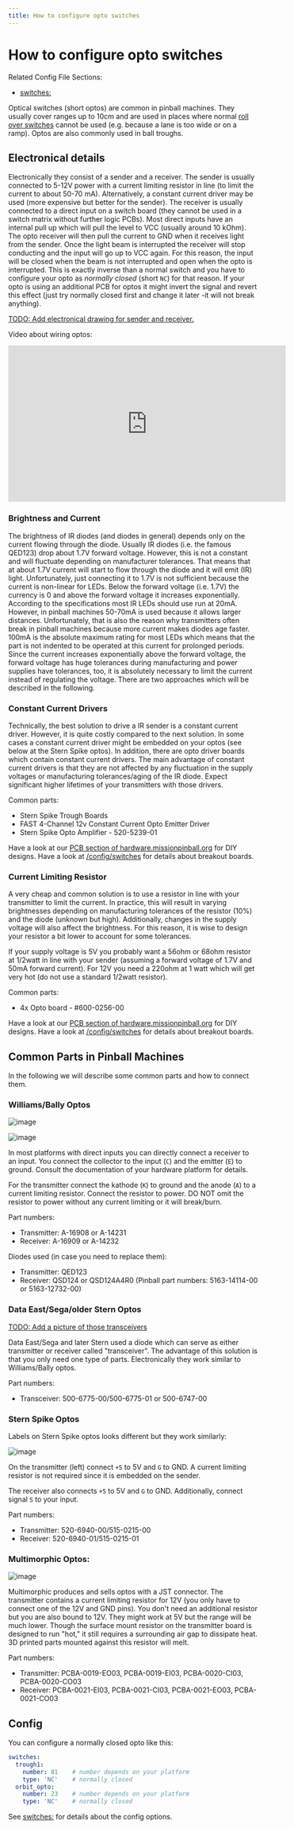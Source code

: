 ```yaml
---
title: How to configure opto switches
---
```


# How to configure opto switches


Related Config File Sections:

* [switches:](../../config/switches.md)

Optical switches (short optos) are common in pinball machines. They
usually cover ranges up to 10cm and are used in places where normal
[roll over switches](mechanical_switches.md)
cannot be used (e.g. because a lane is too wide or on a ramp). Optos are
also commonly used in ball troughs.

## Electronical details

Electronically they consist of a sender and a receiver. The sender is
usually connected to 5-12V power with a current limiting resistor in
line (to limit the current to about 50-70 mA). Alternatively, a constant
current driver may be used (more expensive but better for the sender).
The receiver is usually connected to a direct input on a switch board
(they cannot be used in a switch matrix without further logic PCBs).
Most direct inputs have an internal pull up which will pull the level to
VCC (usually around 10 kOhm). The opto receiver will then pull the
current to GND when it receives light from the sender. Once the light
beam is interrupted the receiver will stop conducting and the input will
go up to VCC again. For this reason, the input will be closed when the
beam is not interrupted and open when the opto is interrupted. This is
exactly inverse than a normal switch and you have to configure your opto
as *normally closed* (short `NC`) for that reason. If your opto is using
an additional PCB for optos it might invert the signal and revert this
effect (just try normally closed first and change it later -it will not
break anything).

[TODO: Add electronical drawing for sender and receiver.](../../about/help.md)

Video about wiring optos:

<div class="video-wrapper">
<iframe width="560" height="315" src="https://www.youtube.com/embed/7G8LFBbYNOY" title="YouTube video player" frameborder="0" allow="accelerometer; autoplay; clipboard-write; encrypted-media; gyroscope; picture-in-picture" allowfullscreen></iframe>
</div>

### Brightness and Current

The brightness of IR diodes (and diodes in general) depends only on the
current flowing through the diode. Usually IR diodes (i.e. the famous
QED123) drop about 1.7V forward voltage. However, this is not a constant
and will fluctuate depending on manufacturer tolerances. That means that
at about 1.7V current will start to flow through the diode and it will
emit (IR) light. Unfortunately, just connecting it to 1.7V is not
sufficient because the current is non-linear for LEDs. Below the forward
voltage (i.e. 1.7V) the currency is 0 and above the forward voltage it
increases exponentially. According to the specifications most IR LEDs
should use run at 20mA. However, in pinball machines 50-70mA is used
because it allows larger distances. Unfortunately, that is also the
reason why transmitters often break in pinball machines because more
current makes diodes age faster. 100mA is the absolute maximum rating
for most LEDs which means that the part is not indented to be operated
at this current for prolonged periods. Since the current increases
exponentially above the forward voltage, the forward voltage has huge
tolerances during manufacturing and power supplies have tolerances, too,
it is absolutely necessary to limit the current instead of regulating
the voltage. There are two approaches which will be described in the
following.

### Constant Current Drivers

Technically, the best solution to drive a IR sender is a constant
current driver. However, it is quite costly compared to the next
solution. In some cases a constant current driver might be embedded on
your optos (see below at the Stern Spike optos). In addition, there are
opto driver boards which contain constant current drivers. The main
advantage of constant current drivers is that they are not affected by
any fluctuation in the supply voltages or manufacturing tolerances/aging
of the IR diode. Expect significant higher lifetimes of your
transmitters with those drivers.

Common parts:

* Stern Spike Trough Boards
* FAST 4-Channel 12v Constant Current Opto Emitter Driver
* Stern Spike Opto Amplifier - 520-5239-01

Have a look at our [PCB section of
hardware.missionpinball.org](https://hardware.missionpinball.org/pcbs.html)
for DIY designs. Have a look at [/config/switches](breakout_boards.md) for details about breakout boards.

### Current Limiting Resistor

A very cheap and common solution is to use a resistor in line with your
transmitter to limit the current. In practice, this will result in
varying brightnesses depending on manufacturing tolerances of the
resistor (10%) and the diode (unknown but high). Additionally, changes
in the supply voltage will also affect the brightness. For this reason,
it is wise to design your resistor a bit lower to account for some
tolerances.

If your supply voltage is 5V you probably want a 56ohm or 68ohm resistor
at 1/2watt in line with your sender (assuming a forward voltage of 1.7V
and 50mA forward current). For 12V you need a 220ohm at 1 watt which
will get very hot (do not use a standard 1/2watt resistor).

Common parts:

* 4x Opto board - #600-0256-00

Have a look at our [PCB section of
hardware.missionpinball.org](https://hardware.missionpinball.org/pcbs.html)
for DIY designs. Have a look at [/config/switches](breakout_boards.md) for details about breakout boards.

## Common Parts in Pinball Machines

In the following we will describe some common parts and how to connect
them.

### Williams/Bally Optos

![image](../images/williams_optos_front.jpg)

![image](../images/williams_optos_back.jpg)

In most platforms with direct inputs you can directly connect a receiver
to an input. You connect the collector to the input (`C`) and the
emitter (`E`) to ground. Consult the documentation of your hardware
platform for details.

For the transmitter connect the kathode (`K`) to ground and the anode
(`A`) to a current limiting resistor. Connect the resistor to power. DO
NOT omit the resistor to power without any current limiting or it will
break/burn.

Part numbers:

* Transmitter: A-16908 or A-14231
* Receiver: A-16909 or A-14232

Diodes used (in case you need to replace them):

* Transmitter: QED123
* Receiver: QSD124 or QSD124A4R0 (Pinball part numbers: 5163-14114-00
    or 5163-12732-00)

### Data East/Sega/older Stern Optos

[TODO: Add a picture of those transceivers](../../about/help.md)

Data East/Sega and later Stern used a diode which can serve as either
transmitter or receiver called "transceiver". The advantage of this
solution is that you only need one type of parts. Electronically they
work similar to Williams/Bally optos.

Part numbers:

* Transceiver: 500-6775-00/500-6775-01 or 500-6747-00

### Stern Spike Optos

Labels on Stern Spike optos looks different but they work similarly:

![image](../images/spike_optos_front.jpg)

On the transmitter (left) connect `+5` to 5V and `G` to GND. A current
limiting resistor is not required since it is embedded on the sender.

The receiver also connects `+5` to 5V and `G` to GND. Additionally,
connect signal `S` to your input.

Part numbers:

* Transmitter: 520-6940-00/515-0215-00
* Receiver: 520-6940-01/515-0215-01

### Multimorphic Optos:

![image](../images/multimorphic_optos.jpg)

Multimorphic produces and sells optos with a JST connector. The
transmitter contains a current limiting resistor for 12V (you only have
to connect one of the 12V and GND pins). You don't need an additional
resistor but you are also bound to 12V. They might work at 5V but the
range will be much lower. Though the surface mount resistor on the
transmitter board is designed to run "hot," it still requires a
surrounding air gap to dissipate heat. 3D printed parts mounted against
this resistor will melt.

Part numbers:

* Transmitter: PCBA-0019-EO03, PCBA-0019-EI03, PCBA-0020-CI03,
    PCBA-0020-CO03
* Receiver: PCBA-0021-EI03, PCBA-0021-CI03, PCBA-0021-EO03,
    PCBA-0021-CO03

## Config

You can configure a normally closed opto like this:

``` yaml
switches:
  trough1:
    number: 81    # number depends on your platform
    type: 'NC'    # normally closed
  orbit_opto:
    number: 23    # number depends on your platform
    type: 'NC'    # normally closed
```

See [switches:](../../config/switches.md) for details about
the config options.
